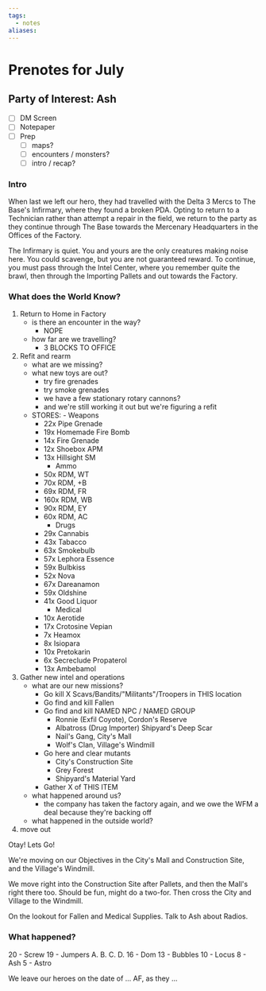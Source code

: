 ```yaml
---
tags:
  - notes
aliases:
---
```


# Prenotes for July
## Party of Interest: Ash
- [ ] DM Screen
- [ ] Notepaper
- [ ] Prep
	- [ ] maps?
	- [ ] encounters / monsters?
	- [ ] intro / recap?

### Intro
When last we left our hero, they had travelled with the Delta 3 Mercs to The Base's Infirmary, where they found a broken PDA. Opting to return to a Technician rather than attempt a repair in the field, we return to the party as they continue through The Base towards the Mercenary Headquarters in the Offices of the Factory.

The Infirmary is quiet. You and yours are the only creatures making noise here. You could scavenge, but you are not guaranteed reward. To continue, you must pass through the Intel Center, where you remember quite the brawl, then through the Importing Pallets and out towards the Factory.

### What does the World Know?

1. Return to Home in Factory
	- is there an encounter in the way? 
		- NOPE
	- how far are we travelling?
		- 3 BLOCKS TO OFFICE
2. Refit and rearm
	- what are we missing? 
	- what new toys are out?
		- try fire grenades
		- try smoke grenades
		- we have a few stationary rotary cannons?
		- and we're still working it out but we're figuring a refit 
	- STORES:
			- Weapons
		+ 22x Pipe Grenade
		+ 19x Homemade Fire Bomb
		+ 14x Fire Grenade
		+ 12x Shoebox APM
		+ 13x Hillsight SM
			- Ammo
		+ 50x RDM, WT
		+ 70x RDM, +B
		+ 69x RDM, FR
		+ 160x RDM, WB
		+ 90x RDM, EY
		+ 60x RDM, AC
			- Drugs
		+ 29x Cannabis
		+ 43x Tabacco
		+ 63x Smokebulb
		+ 57x Lephora Essence
		+ 59x Bulbkiss
		+ 52x Nova
		+ 67x Dareanamon
		+ 59x Oldshine
		+ 41x Good Liquor
			- Medical
		+ 10x Aerotide
		+ 17x Crotosine Vepian
		+ 7x Heamox
		+ 8x Isiopara
		+ 10x Pretokarin
		+ 6x Secreclude Propaterol
		+ 13x Ambebamol
3. Gather new intel and operations
	- what are our new missions? 
		- Go kill X Scavs/Bandits/"Militants"/Troopers in THIS location
		- Go find and kill Fallen
		- Go find and kill NAMED NPC / NAMED GROUP
			- Ronnie (Exfil Coyote), Cordon's Reserve
			- Albatross (Drug Importer) Shipyard's Deep Scar
			- Nail's Gang, City's Mall
			- Wolf's Clan, Village's Windmill
		- Go here and clear mutants
			- City's Construction Site
			- Grey Forest
			- Shipyard's Material Yard
		- Gather X of THIS ITEM
	- what happened around us? 
		- the company has taken the factory again, and we owe the WFM a deal because they're backing off
	- what happened in the outside world?
4. move out

Otay! Lets Go!

We're moving on our Objectives in the City's Mall and Construction Site, and the Village's Windmill.

We move right into the Construction Site after Pallets, and then the Mall's right there too. Should be fun, might do a two-for. Then cross the City and Village to the Windmill.

On the lookout for Fallen and Medical Supplies. Talk to Ash about Radios.


### What happened?

20 - Screw
19 - Jumpers
	A.
	B.
	C.
	D.
16 - Dom
13 - Bubbles
10 - Locus
8 - Ash
5 - Astro

We leave our heroes on the date of ... AF, as they ...